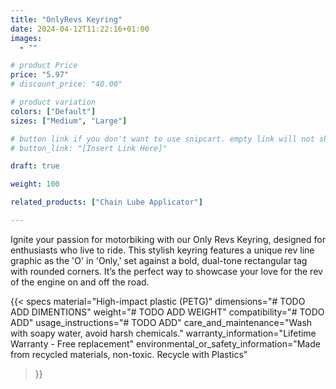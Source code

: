 ```yaml
---
title: "OnlyRevs Keyring"
date: 2024-04-12T11:22:16+01:00
images:
  - ""

# product Price
price: "5.97"
# discount_price: "40.00"

# product variation
colors: ["Default"]
sizes: ["Medium", "Large"]

# button link if you don't want to use snipcart. empty link will not show button
# button_link: "[Insert Link Here]"

draft: true

weight: 100

related_products: ["Chain Lube Applicator"]

---
```


Ignite your passion for motorbiking with our Only Revs Keyring, designed for enthusiasts who live to ride. This stylish keyring features a unique rev line graphic as the 'O' in 'Only,' set against a bold, dual-tone rectangular tag with rounded corners. It’s the perfect way to showcase your love for the rev of the engine on and off the road.

{{< specs
    material="High-impact plastic (PETG)"
    dimensions="# TODO ADD DIMENTIONS"
    weight="# TODO ADD WEIGHT"
    compatibility="# TODO ADD"
    usage_instructions="# TODO ADD"
    care_and_maintenance="Wash with soapy water, avoid harsh chemicals."
    warranty_information="Lifetime Warranty - Free replacement"
    environmental_or_safety_information="Made from recycled materials, non-toxic. Recycle with Plastics"
>}}

